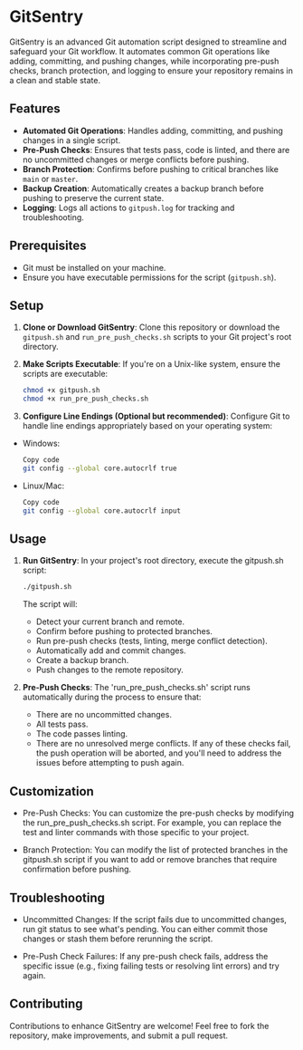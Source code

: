 # GitSentry

GitSentry is an advanced Git automation script designed to streamline and safeguard your Git workflow. It automates common Git operations like adding, committing, and pushing changes, while incorporating pre-push checks, branch protection, and logging to ensure your repository remains in a clean and stable state.

## Features

- **Automated Git Operations**: Handles adding, committing, and pushing changes in a single script.
- **Pre-Push Checks**: Ensures that tests pass, code is linted, and there are no uncommitted changes or merge conflicts before pushing.
- **Branch Protection**: Confirms before pushing to critical branches like `main` or `master`.
- **Backup Creation**: Automatically creates a backup branch before pushing to preserve the current state.
- **Logging**: Logs all actions to `gitpush.log` for tracking and troubleshooting.

## Prerequisites

- Git must be installed on your machine.
- Ensure you have executable permissions for the script (`gitpush.sh`).

## Setup

1. **Clone or Download GitSentry**:
   Clone this repository or download the `gitpush.sh` and `run_pre_push_checks.sh` scripts to your Git project's root directory.

2. **Make Scripts Executable**:
   If you're on a Unix-like system, ensure the scripts are executable:
   ```bash
   chmod +x gitpush.sh
   chmod +x run_pre_push_checks.sh
   ```
3. **Configure Line Endings (Optional but recommended)**:
   Configure Git to handle line endings appropriately based on your operating system:

- Windows:

   ```bash
   Copy code
   git config --global core.autocrlf true
   ```
- Linux/Mac:

   ``` bash
   Copy code
   git config --global core.autocrlf input
   ```
## Usage

1. **Run GitSentry**:
   In your project's root directory, execute the gitpush.sh script:
   ```bash
   ./gitpush.sh
   ```

   The script will:

   - Detect your current branch and remote.
   - Confirm before pushing to protected branches.
   - Run pre-push checks (tests, linting, merge conflict detection).
   - Automatically add and commit changes.
   - Create a backup branch.
   - Push changes to the remote repository.

2. **Pre-Push Checks**:
   The 'run_pre_push_checks.sh' script runs automatically during the process to ensure that:

   - There are no uncommitted changes.
   - All tests pass.
   - The code passes linting.
   - There are no unresolved merge conflicts.
If any of these checks fail, the push operation will be aborted, and you'll need to address the issues before attempting to push again.

## Customization
   - Pre-Push Checks:
You can customize the pre-push checks by modifying the run_pre_push_checks.sh script. For example, you can replace the test and linter commands with those specific to your project.

   - Branch Protection:
You can modify the list of protected branches in the gitpush.sh script if you want to add or remove branches that require confirmation before pushing.

## Troubleshooting

   - Uncommitted Changes:
If the script fails due to uncommitted changes, run git status to see what's pending. You can either commit those changes or stash them before rerunning the script.

   - Pre-Push Check Failures:
If any pre-push check fails, address the specific issue (e.g., fixing failing tests or resolving lint errors) and try again.

## Contributing
Contributions to enhance GitSentry are welcome! Feel free to fork the repository, make improvements, and submit a pull request.
